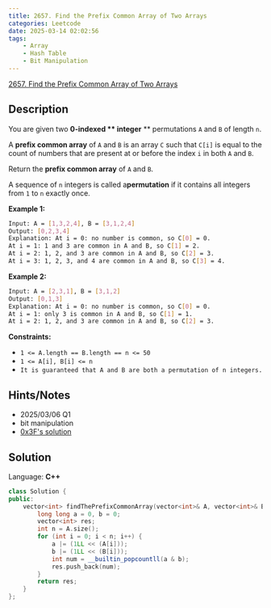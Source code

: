 ```yaml
---
title: 2657. Find the Prefix Common Array of Two Arrays
categories: Leetcode
date: 2025-03-14 02:02:56
tags:
    - Array
    - Hash Table
    - Bit Manipulation
---
```


[2657. Find the Prefix Common Array of Two Arrays](https://leetcode.com/problems/find-the-prefix-common-array-of-two-arrays/description/)

## Description

You are given two **0-indexed ** integer** ** permutations `A` and `B` of length `n`.

A **prefix common array**  of `A` and `B` is an array `C` such that `C[i]` is equal to the count of numbers that are present at or before the index `i` in both `A` and `B`.

Return the **prefix common array**  of `A` and `B`.

A sequence of `n` integers is called a**permutation**  if it contains all integers from `1` to `n` exactly once.

**Example 1:**

```bash
Input: A = [1,3,2,4], B = [3,1,2,4]
Output: [0,2,3,4]
Explanation: At i = 0: no number is common, so C[0] = 0.
At i = 1: 1 and 3 are common in A and B, so C[1] = 2.
At i = 2: 1, 2, and 3 are common in A and B, so C[2] = 3.
At i = 3: 1, 2, 3, and 4 are common in A and B, so C[3] = 4.
```

**Example 2:**

```bash
Input: A = [2,3,1], B = [3,1,2]
Output: [0,1,3]
Explanation: At i = 0: no number is common, so C[0] = 0.
At i = 1: only 3 is common in A and B, so C[1] = 1.
At i = 2: 1, 2, and 3 are common in A and B, so C[2] = 3.
```

**Constraints:**

- `1 <= A.length == B.length == n <= 50`
- `1 <= A[i], B[i] <= n`
- `It is guaranteed that A and B are both a permutation of n integers.`

## Hints/Notes

- 2025/03/06 Q1
- bit manipulation
- [0x3F's solution](https://leetcode.cn/problems/find-the-prefix-common-array-of-two-arrays/solutions/2250788/li-yong-wei-yun-suan-jia-su-pythonjavacg-uzme/)

## Solution

Language: **C++**

```C++
class Solution {
public:
    vector<int> findThePrefixCommonArray(vector<int>& A, vector<int>& B) {
        long long a = 0, b = 0;
        vector<int> res;
        int n = A.size();
        for (int i = 0; i < n; i++) {
            a |= (1LL << (A[i]));
            b |= (1LL << (B[i]));
            int num = __builtin_popcountll(a & b);
            res.push_back(num);
        }
        return res;
    }
};
```

